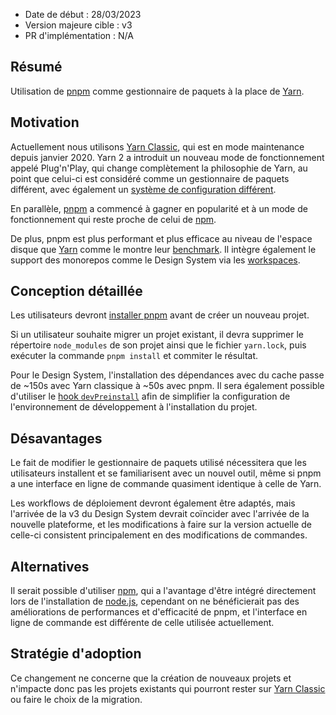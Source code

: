 - Date de début : 28/03/2023
- Version majeure cible : v3
- PR d'implémentation : N/A

## Résumé

Utilisation de [pnpm] comme gestionnaire de paquets à la place de [Yarn].

## Motivation

Actuellement nous utilisons [Yarn Classic], qui est en mode maintenance depuis janvier 2020. Yarn 2 a introduit un nouveau mode de fonctionnement appelé Plug'n'Play, qui change complètement la philosophie de Yarn, au point que celui-ci est considéré comme un gestionnaire de paquets différent, avec également un [système de configuration différent][yarn config].

En parallèle, [pnpm] a commencé à gagner en popularité et à un mode de fonctionnement qui reste proche de celui de [npm].

De plus, pnpm est plus performant et plus efficace au niveau de l'espace disque que [Yarn] comme le montre leur [benchmark][pnpm benchmark]. Il intègre également le support des monorepos comme le Design System via les [workspaces][pnpm workspaces].

## Conception détaillée

Les utilisateurs devront [installer pnpm][pnpm install] avant de créer un nouveau projet.

Si un utilisateur souhaite migrer un projet existant, il devra supprimer le répertoire `node_modules` de son projet ainsi que le fichier `yarn.lock`, puis exécuter la commande `pnpm install` et commiter le résultat.

Pour le Design System, l'installation des dépendances avec du cache passe de ~150s avec Yarn classique à ~50s avec pnpm.
Il sera également possible d'utiliser le [hook `devPreinstall`](https://pnpm.io/fr/scripts#pnpmdevpreinstall) afin de simplifier la configuration de l'environnement de développement à l'installation du projet.

## Désavantages

Le fait de modifier le gestionnaire de paquets utilisé nécessitera que les utilisateurs installent et se familiarisent avec un nouvel outil, même si pnpm a une interface en ligne de commande quasiment identique à celle de Yarn.

Les workflows de déploiement devront également être adaptés, mais l'arrivée de la v3 du Design System devrait coïncider avec l'arrivée de la nouvelle plateforme, et les modifications à faire sur la version actuelle de celle-ci consistent principalement en des modifications de commandes.

## Alternatives

Il serait possible d'utiliser [npm], qui a l'avantage d'être intégré directement lors de l'installation de [node.js], cependant on ne bénéficierait pas des améliorations de performances et d'efficacité de pnpm, et l'interface en ligne de commande est différente de celle utilisée actuellement.

## Stratégie d'adoption

Ce changement ne concerne que la création de nouveaux projets et n'impacte donc pas les projets existants qui pourront rester sur [Yarn Classic] ou faire le choix de la migration.

[pnpm]: https://pnpm.io/fr/
[pnpm benchmark]: https://pnpm.io/benchmarks
[pnpm workspaces]: https://pnpm.io/fr/workspaces
[pnpm install]: https://pnpm.io/fr/installation
[Yarn Classic]: https://classic.yarnpkg.com/lang/en/
[Yarn]: https://yarnpkg.com/
[yarn config]: https://yarnpkg.com/configuration/yarnrc
[npm]: https://docs.npmjs.com/
[node.js]: https://nodejs.org/fr
